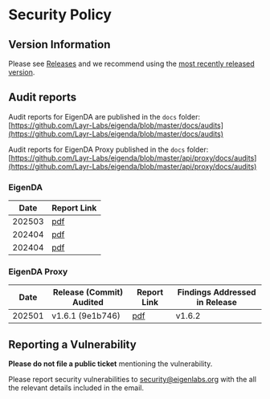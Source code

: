 # Security Policy

## Version Information

Please see [Releases](https://github.com/Layr-Labs/eigenda/releases) and we recommend using the [most recently released version](https://github.com/Layr-Labs/eigenda/releases/latest).

## Audit reports

Audit reports for EigenDA are published in the `docs` folder: [https://github.com/Layr-Labs/eigenda/blob/master/docs/audits](https://github.com/Layr-Labs/eigenda/blob/master/docs/audits)

Audit reports for EigenDA Proxy published in the `docs` folder: [https://github.com/Layr-Labs/eigenda/blob/master/api/proxy/docs/audits](https://github.com/Layr-Labs/eigenda/blob/master/api/proxy/docs/audits)

### EigenDA
| Date | Report Link |
| ------- | ----------- |
| 202503 | [pdf](https://github.com/Layr-Labs/eigenda/blob/master/docs/audits/Sigma_Prime_EigenDA_Blazar_Security_Assessment_Report.pdf) |
| 202404 | [pdf](https://github.com/Layr-Labs/eigenda/blob/master/docs/audits/Sigma_Prime_EigenDA_Offchain_Security_Assessment_Report.pdf) |
| 202404 | [pdf](https://github.com/Layr-Labs/eigenda/blob/master/docs/audits/spearbit-report-generator-eigenlayer-vciso-final.pdf) |

### EigenDA Proxy
| Date | Release (Commit) Audited | Report Link | Findings Addressed in Release |
| ------- | ----------- | ----------- | ----------- |
| 202501 | v1.6.1 (9e1b746)	| [pdf](https://github.com/Layr-Labs/eigenda/blob/master/api/proxy/docs/audits/Sigma_Prime_EigenDA_Proxy_Security_Assessment_Report.pdf) | v1.6.2 |


## Reporting a Vulnerability

**Please do not file a public ticket** mentioning the vulnerability.

Please report security vulnerabilities to security@eigenlabs.org with the all the relevant details included in the email.

